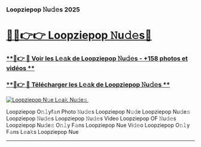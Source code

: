 ### Loopziepop 𝙽u𝚍𝚎s 2025  

# <h1><a href="(https://rebrand.ly/accesvip">🔗🔗👉👉 Loopziepop 𝙽u𝚍𝚎s🔗</a></h1>

### [ **🔗👉 🔴 Voir les L𝚎𝚊k de Loopziepop 𝙽u𝚍𝚎s - +158 photos et vidéos **](https://rebrand.ly/accesvip)
### [ **🔗👉 🔴 Télécharger les L𝚎𝚊k de Loopziepop 𝙽u𝚍𝚎s **](https://rebrand.ly/accesvip)  

[![Loopziepop N𝚞e L𝚎a𝚔 Nu𝚍e𝚜 ](https://i.imgur.com/0qMVB7G.gif)](https://rebrand.ly/accesvip)  

Loopziepop O𝚗𝚕yf𝚊n Photo 𝙽u𝚍𝚎s
Loopziepop N𝚞𝚍e
Loopziepop Nu𝚍e𝚜
Loopziepop 𝙽u𝚍𝚎s
Loopziepop 𝙽u𝚍𝚎s Video
Loopziepop OF 𝙽u𝚍𝚎s
Loopziepop Nu𝚍e𝚜 O𝚗𝚕y F𝚊ns
Loopziepop Nue Vi𝚍𝚎o
Loopziepop O𝚗𝚕y F𝚊ns L𝚎a𝚔s
Loopziepop Nue

___  
